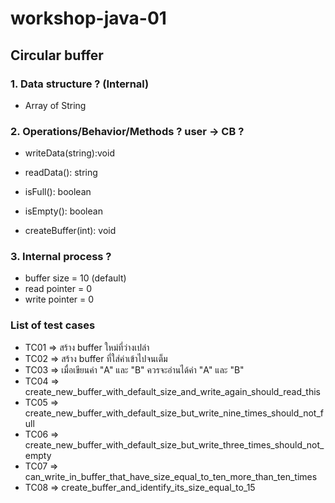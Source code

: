 # workshop-java-01

## Circular buffer

### 1. Data structure ? (Internal)
+ Array of String

### 2. Operations/Behavior/Methods ?  user -> CB ?
+ writeData(string):void
+ readData(): string
+ isFull(): boolean
+ isEmpty(): boolean

+ createBuffer(int): void

### 3. Internal process ?
+ buffer size = 10 (default)
+ read pointer = 0
+ write pointer = 0

### List of test cases
* TC01 => สร้าง buffer ใหม่ที่ว่างเปล่า
* TC02 => สร้าง buffer ที่ใส่ค่าเข้าไปจนเต็ม
* TC03 => เมื่อเขียนค่า "A" และ "B" ควรจะอ่านได้ค่า "A" และ "B"
* TC04 => create_new_buffer_with_default_size_and_write_again_should_read_this
* TC05 => create_new_buffer_with_default_size_but_write_nine_times_should_not_full
* TC06 => create_new_buffer_with_default_size_but_write_three_times_should_not_empty
* TC07 => can_write_in_buffer_that_have_size_equal_to_ten_more_than_ten_times
* TC08 => create_buffer_and_identify_its_size_equal_to_15
